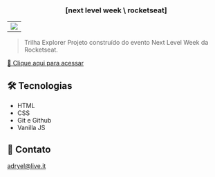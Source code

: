 <h3 align="center">[next level week \ rocketseat]</h3>

<table align="center">
  <tr>
    <td><img src="https://user-images.githubusercontent.com/88943961/190390985-074b9666-a5dd-4047-8c9d-5e54e93dd896.png"/></td>
  </tr>
</table>

> Trilha Explorer
Projeto construído do evento Next Level Week da Rocketseat.

[🔗 Clique aqui para acessar](https://e-sports-two.vercel.app)


## 🛠 Tecnologias

- HTML
- CSS
- Git e Github
- Vanilla JS

## 📧 Contato

adryel@live.it
